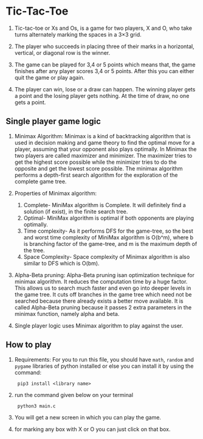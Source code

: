 # Tic-Tac-Toe
1. Tic-tac-toe or Xs and Os, is a game for two players, X and O, who take turns alternately marking the spaces in a 3×3 grid. 

2. The player who succeeds in placing three of their marks in a horizontal, vertical, or diagonal row is the winner.

3. The game can be played for 3,4 or 5 points which means that, the game finishes after any player scores 3,4 or 5 points. After this you can either quit the game or play again.

4. The player can win, lose or a draw can happen. The winning player gets a point and the losing player gets nothing. At the time of draw, no one gets a point.

## Single player game logic
1. Minimax Algorithm: Minimax is a kind of backtracking algorithm that is used in decision making and game theory to find the optimal move for a player, assuming that your opponent also plays optimally. In Minimax the two players are called maximizer and minimizer. The maximizer tries to get the highest score possible while the minimizer tries to do the opposite and get the lowest score possible. The minimax algorithm performs a depth-first search algorithm for the exploration of the complete game tree.

2. Properties of Minimax algorithm:
    1) Complete- MiniMax algorithm is Complete. It will definitely find a solution (if exist), in the finite search tree.
    2) Optimal- MiniMax algorithm is optimal if both opponents are playing optimally.
    3) Time complexity- As it performs DFS for the game-tree, so the best and worst time complexity of MiniMax algorithm is O(b^m), where b is branching factor of the game-tree, and m is the maximum depth of the tree.
    4) Space Complexity- Space complexity of Minimax algorithm is also similar to DFS which is O(bm).

3. Alpha-Beta pruning: Alpha-Beta pruning isan optimization technique for minimax algorithm. It reduces the computation time by a huge factor. This allows us to search much faster and even go into deeper levels in the game tree. It cuts off branches in the game tree which need not be searched because there already exists a better move available. It is called Alpha-Beta pruning because it passes 2 extra parameters in the minimax function, namely alpha and beta.

4. Single player logic uses Minimax algorithm to play against the user.


## How to play
1. Requirements: For you to run this file, you should have `math`, `random` and `pygame` libraries of python installed or else you can install it by using the command:

        pip3 install <library name>

2. run the command given below on your terminal 

        python3 main.c

3. You will get a new screen in which you can play the game.
4. for marking any box with X or O you can just click on that box.

